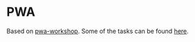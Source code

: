 # PWA

Based on [pwa-workshop](https://github.com/tryshchenko/pwa-workshop-demos).
Some of the tasks can be found [here](https://peaceful-hawking-93dd4c.netlify.com/).